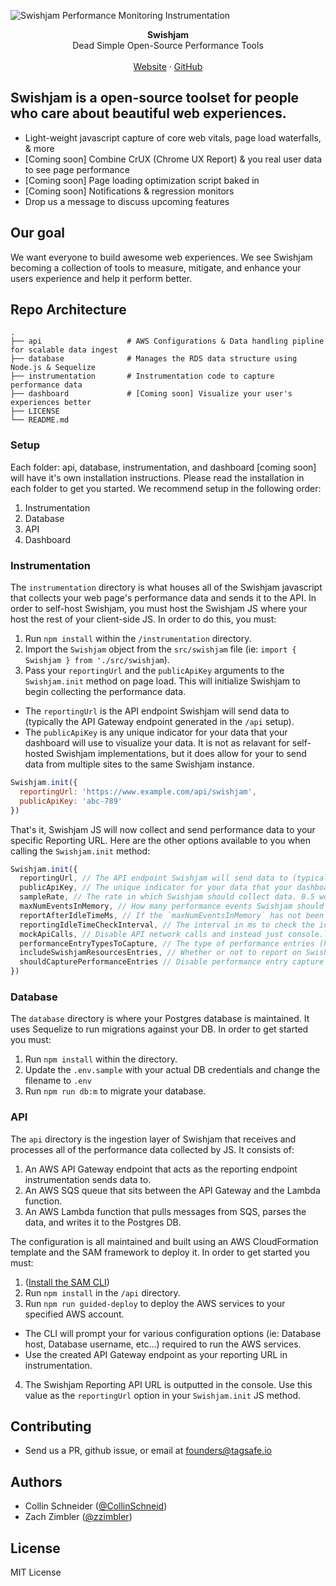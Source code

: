 ![Swishjam Performance Monitoring Instrumentation](https://swishjam.com/readme.png)

<div align="center"> <strong>Swishjam</strong></div>
<div align="center">Dead Simple Open-Source Performance Tools</div>
<br />
<div align="center">
<a href="https://swishjam.com">Website</a>
<span> · </span>
<a href="https://github.com/swishjam/swishjam">GitHub</a>
</div>

## Swishjam is a open-source toolset for people who care about beautiful web experiences.  
- Light-weight javascript capture of core web vitals, page load waterfalls, & more
- [Coming soon] Combine CrUX (Chrome UX Report) & you real user data to see page performance
- [Coming soon] Page loading optimization script baked in
- [Coming soon] Notifications & regression monitors 
- Drop us a message to discuss upcoming features 

## Our goal
We want everyone to build awesome web experiences. We see Swishjam becoming a collection of tools to measure, mitigate, and enhance your users experience and help it perform better.

## Repo Architecture 
    .
    ├── api                   # AWS Configurations & Data handling pipline for scalable data ingest
    ├── database              # Manages the RDS data structure using Node.js & Sequelize
    ├── instrumentation       # Instrumentation code to capture performance data
    ├── dashboard             # [Coming soon] Visualize your user's experiences better
    ├── LICENSE
    └── README.md

### Setup 
Each folder: api, database, instrumentation, and dashboard [coming soon] will have it's own installation instructions. Please read the installation in each folder to get you started. We recommend setup in the following order:

1. Instrumentation
2. Database
3. API
3. Dashboard

### Instrumentation
The `instrumentation` directory is what houses all of the Swishjam javascript that collects your web page's performance data and sends it to the API. In order to self-host Swishjam, you must host the Swishjam JS where your host the rest of your client-side JS. In order to do this, you must:

1. Run `npm install` within the `/instrumentation` directory.
2. Import the `Swishjam` object from the `src/swishjam` file (ie: `import { Swishjam } from './src/swishjam`).
3. Pass your `reportingUrl` and the `publicApiKey` arguments to the `Swishjam.init` method on page load. This will initialize Swishjam to begin collecting the performance data. 
- The `reportingUrl` is the API endpoint Swishjam will send data to (typically the API Gateway endpoint generated in the `/api` setup). 
- The `publicApiKey` is any unique indicator for your data that your dashboard will use to visualize your data. It is not as relavant for self-hosted Swishjam implementations, but it does allow for your to send data from multiple sites to the same Swishjam instance.
```js
Swishjam.init({
  reportingUrl: 'https://www.example.com/api/swishjam',
  publicApiKey: 'abc-789'
})
```

That's it, Swishjam JS will now collect and send performance data to your specific Reporting URL. Here are the other options available to you when calling the `Swishjam.init` method:
```js
Swishjam.init({
  reportingUrl, // The API endpoint Swishjam will send data to (typically the API Gateway endpoint generated in the `/api` setup)
  publicApiKey, // The unique indicator for your data that your dashboard will use to visualize your data
  sampleRate, // The rate in which Swishjam should collect data. 0.5 would mean 50% of page views are captured. The default is 1 (100%).
  maxNumEventsInMemory, // How many performance events Swishjam should hold in memory before sending the data to the Swishjam API endponit, flushing the data. The default is 25.
  reportAfterIdleTimeMs, // If the `maxNumEventsInMemory` has not been met, how long in ms to hold onto the data in memory before sending it to the Swishjam API endpoint and flushing the data. The default is 10,000.
  reportingIdleTimeCheckInterval, // The interval in ms to check the idle time reporting, the default is 2,000.
  mockApiCalls, // Disable API network calls and instead just console.log the data, useful for development. Should never be used in prod.
  performanceEntryTypesToCapture, // The type of performance entries (https://developer.mozilla.org/en-US/docs/Web/API/PerformanceEntry/entryType) to capture and report on. The default is: 'navigation', 'paint', 'resource', 'longtask', 'largest-contentful-paint', 'layout-shift'. 
  includeSwishjamResourcesEntries, // Whether or not to report on Swishjam API calls as performance entries. The default is false.
  shouldCapturePerformanceEntries // Disable performance entry capture entirely, and only report Core Web Vital metrics.
})
```

### Database
The `database` directory is where your Postgres database is maintained. It uses Sequelize to run migrations against your DB. In order to get started you must:
1. Run `npm install` within the directory.
2. Update the `.env.sample` with your actual DB credentials and change the filename to `.env`
3. Run `npm run db:m` to migrate your database.

### API
The `api` directory is the ingestion layer of Swishjam that receives and processes all of the performance data collected by JS. It consists of: 
1. An AWS API Gateway endpoint that acts as the reporting endpoint instrumentation sends data to.
2. An AWS SQS queue that sits between the API Gateway and the Lambda function.
3. An AWS Lambda function that pulls messages from SQS, parses the data, and writes it to the Postgres DB.

The configuration is all maintained and built using an AWS CloudFormation template and the SAM framework to deploy it. In order to get started you must:
1. ([Install the SAM CLI](https://docs.aws.amazon.com/serverless-application-model/latest/developerguide/install-sam-cli.html))
2. Run `npm install` in the `/api` directory.
3. Run `npm run guided-deploy` to deploy the AWS services to your specified AWS account. 
- The CLI will prompt your for various configuration options (ie: Database host, Database username, etc...) required to run the AWS services. 
- Use the created API Gateway endpoint as your reporting URL in instrumentation.
4. The Swishjam Reporting API URL is outputted in the console. Use this value as the `reportingUrl` option in your `Swishjam.init` JS method.

## Contributing
- Send us a PR, github issue, or email at founders@tagsafe.io

## Authors
- Collin Schneider ([@CollinSchneid](https://twitter.com/collinschneid))
- Zach Zimbler ([@zzimbler](https://twitter.com/zzimbler))

## License

MIT License
